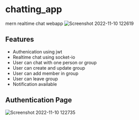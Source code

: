 # chatting_app
mern realtime chat webapp
![Screenshot 2022-11-10 122619](https://user-images.githubusercontent.com/99133759/201021481-b42b6b5c-3b28-477c-b1e9-1cfc36159607.png)

## Features 
 
- Authenication using jwt
- Realtime chat using socket-io
- User can chat with one person or group
- User can create and update group
- User can add member in group
- User can leave group
- Notification available

## Authentication Page
![Screenshot 2022-11-10 122735](https://user-images.githubusercontent.com/99133759/201021665-6ff87754-69a3-472f-b4c2-5c4e43283b6d.png)
